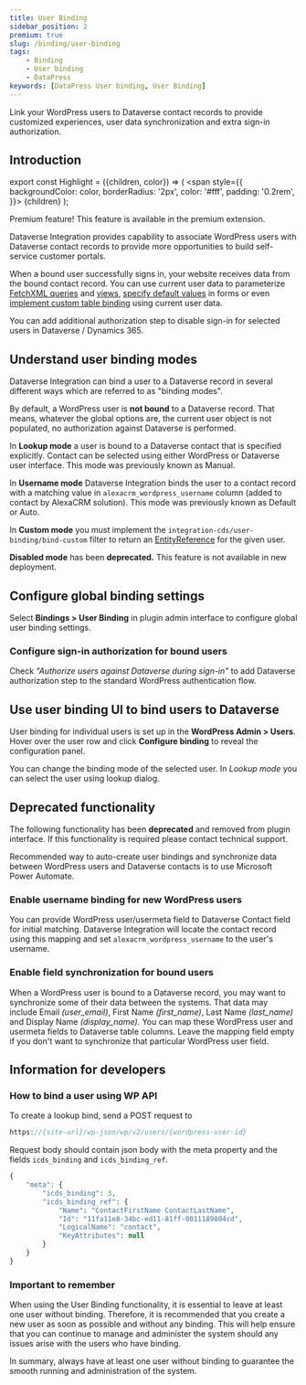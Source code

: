 ```yaml
---
title: User Binding
sidebar_position: 2
premium: true
slug: /binding/user-binding
tags:
    - Binding
    - User binding
    - DataPress
keywords: [DataPress User binding, User Binding]  
---
```


<p class="lead">Link your WordPress users to Dataverse contact records to provide customized experiences, user data synchronization and extra sign-in authorization.</p>

## Introduction

export const Highlight = ({children, color}) => (
  <span
    style={{
      backgroundColor: color,
      borderRadius: '2px',
      color: '#fff',
      padding: '0.2rem',
    }}>
    {children}
  </span>
);

<Highlight color="#25c2a0">Premium feature! This feature is available in the premium extension.</Highlight>

Dataverse Integration provides capability to associate WordPress users with Dataverse contact records to provide more opportunities to build self-service customer portals.

When a bound user successfully signs in, your website receives data from the bound contact record. You can use current user data to parameterize [FetchXML queries](/datapress/fetchxml.md) and [views](/datapress/views.md#prepare-the-view-for-use), [specify default values](/datapress/Forms/forms.md#default-values) in forms or even [implement custom table binding](/datapress/binding/table-binding.md#implement-custom-binding) using current user data.

You can add additional authorization step to disable sign-in for selected users in Dataverse / Dynamics 365.

## Understand user binding modes

Dataverse Integration can bind a user to a Dataverse record in several different ways which are referred to as "binding modes".

By default, a WordPress user is **not bound** to a Dataverse record. That means, whatever the global options are, the current user object is not populated, no authorization against Dataverse is performed.

In **Lookup mode** a user is bound to a Dataverse contact that is specified  explicitly. Contact can be selected using either WordPress or Dataverse user interface. This mode was previously known as Manual.

In **Username mode** Dataverse Integration binds the user to a contact record with a matching value in `alexacrm_wordpress_username` column (added to contact by AlexaCRM solution). This mode was previously known as Default or Auto. 

In **Custom mode** you must implement the `integration-cds/user-binding/bind-custom` filter to return an [EntityReference](https://github.com/AlexaCRM/dynamics-webapi-toolkit/blob/master/src/Xrm/EntityReference.php) for the given user. 

**Disabled mode** has been **deprecated.** This feature is not available in new deployment.

## Configure global binding settings

Select **Bindings > User Binding** in plugin admin interface to configure global user binding settings.

### Configure sign-in authorization for bound users

Check *"Authorize users against Dataverse during sign-in"* to add Dataverse authorization step to the standard WordPress authentication flow.

## Use user binding UI to bind users to Dataverse

User binding for individual users is set up in the **WordPress Admin > Users**. Hover over the user row and click **Configure binding** to reveal the configuration panel.

You can change the binding mode of the selected user. In *Lookup mode* you can select the user using lookup dialog.

## Deprecated functionality
The following functionality has been **deprecated** and removed from plugin interface. If this functionality is required please contact technical support.

Recommended way to auto-create user bindings and synchronize data between WordPress users and Dataverse contacts is to use Microsoft Power Automate.

### Enable username binding for new WordPress users

You can provide WordPress user/usermeta field to Dataverse Contact field for initial matching. Dataverse Integration will locate the contact record using this mapping and set `alexacrm_wordpress_username` to the user's username.

### Enable field synchronization for bound users

When a WordPress user is bound to a Dataverse record, you may want to synchronize some of their data between the systems. That data may include Email *(user_email)*, First Name *(first_name)*, Last Name *(last_name)* and Display Name *(display_name).* You can map these WordPress user and usermeta fields to Dataverse table columns. Leave the mapping field empty if you don't want to synchronize that particular WordPress user field.

## Information for developers

### How to bind a user using WP API

To create a lookup bind, send a POST request to

```php
https://{site-url}/wp-json/wp/v2/users/{wordpress-user-id}
```

Request body should contain json body with the meta property and the fields `icds_binding` and `icds_binding_ref`.

```php
{
    "meta": {
        "icds_binding": 3,
        "icds_binding_ref": {
            "Name": "ContactFirstName ContactLastName",
            "Id": "11fa11e8-34bc-ed11-81ff-0011189804cd",
            "LogicalName": "contact",
            "KeyAttributes": null
        }
    }
}
```

### Important to remember

When using the User Binding functionality, it is essential to leave at least one user without binding. Therefore, it is recommended that you create a new user as soon as possible and without any binding. This will help ensure that you can continue to manage and administer the system should any issues arise with the users who have binding.

In summary, always have at least one user without binding to guarantee the smooth running and administration of the system.
